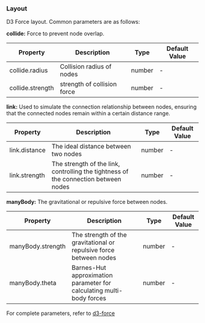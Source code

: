### Layout

D3 Force layout. Common parameters are as follows:

**collide:** Force to prevent node overlap.

| Property         | Description                 | Type   | Default Value |
| ---------------- | --------------------------- | ------ | ------------- |
| collide.radius   | Collision radius of nodes   | number | -             |
| collide.strength | strength of collision force | number | -             |

**link:** Used to simulate the connection relationship between nodes, ensuring that the connected nodes remain within a certain distance range.

| Property | Description | Type | Default Value |
| --- | --- | --- | --- |
| link.distance | The ideal distance between two nodes | number | - |
| link.strength | The strength of the link, controlling the tightness of the connection between nodes | number | - |

**manyBody:** The gravitational or repulsive force between nodes.

| Property          | Description                                                          | Type   | Default Value |
| ----------------- | -------------------------------------------------------------------- | ------ | ------------- |
| manyBody.strength | The strength of the gravitational or repulsive force between nodes   | number | -             |
| manyBody.theta    | Barnes-Hut approximation parameter for calculating multi-body forces | number | -             |

For complete parameters, refer to [d3-force](https://d3js.org/d3-force)
